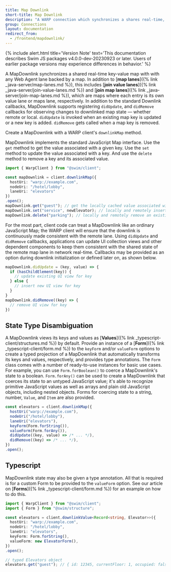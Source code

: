 ```yaml
---
title: Map Downlink
short-title: Map Downlink
description: "A WARP connection which synchronizes a shares real-time, key-value map with a remote map lane"
group: Connections
layout: documentation
redirect_from:
  - /frontend/mapdownlink/
---
```


{% include alert.html title='Version Note' text='This documentation describes Swim JS packages v4.0.0-dev-20230923 or later. Users of earlier package versions may experience differences in behavior.' %}

A MapDownlink synchronizes a shared real-time key-value map with with any Web Agent lane backed by a map. In addition to [**map lanes**]({% link _java-server/map-lanes.md %}), this includes [**join value lanes**]({% link _java-server/join-value-lanes.md %}) and [**join map lanes**]({% link _java-server/join-map-lanes.md %}), which are maps where each entry is its own value lane or maps lane, respectively. In addition to the standard Downlink callbacks, MapDownlink supports registering `didUpdate`, and `didRemove` callbacks for observing changes to downlinked map state — whether remote or local. `didUpdate` is invoked when an existing map key is updated or a new key is added. `didRemove` gets called when a map key is removed.

Create a MapDownlink with a WARP client's `downlinkMap` method.

MapDownlink implements the standard JavaScript Map interface. Use the `get` method to get the value associated with a given key. Use the `set` method to update the value associated with a key. And use the `delete` method to remove a key and its associated value.

```typescript
import { WarpClient } from "@swim/client";

const mapDownlink = client.downlinkMap({
  hostUri: "warp://example.com",
  nodeUri: "/hotel/lobby",
  laneUri: "elevators"
})
.open();
mapDownlink.get("guest"); // get the locally cached value associated with the key
mapDownlink.set("service", newElevator); // locally and remotely insert a new entry
mapDownlink.delete("parking"); // locally and remotely remove an existing entry
```

For the most part, client code can treat a MapDownlink like an ordinary JavaScript Map; the WARP client will ensure that the downlink is continuously made consistent with the remote lane. Using `didUpdate` and `didRemove` callbacks, applications can update UI collection views and other dependent components to keep them consistent with the shared state of the remote map lane in network real-time. Callbacks may be provided as an option during downlink initialization or defined later on, as shown below.

```typescript
mapDownlink.didUpdate = (key, value) => {
  if (hasChildElement(key)) {
    // update existing UI view for key
  } else {
    // insert new UI view for key
  }
}
mapDownlink.didRemove((key) => {
  // remove UI view for key
})
```

## State Type Disambiguation

A MapDownlink views its keys and values as [**Values**]({% link _typescript-client/structures.md %}) by default. Provide an instance of a [**Form**]({% link _typescript-client/form.md %}) to the `keyForm` and/or `valueForm` options to create a typed projection of a MapDownlink that automatically transforms its keys and values, respectively, and provides type annotations. The `Form` class comes with a number of ready-to-use instances for basic use cases. For example, you can use `Form.forBoolean()` to coerce a MapDownlink's state to a boolean. `Form.forAny()` can be used to create a MapDownlink that coerces its state to an untyped JavaScript value; it's able to recognize primitive JavaScript values as well as arrays and plain old JavaScript objects, including nested objects. Forms for coercing state to a string, number, `Value`, and `Item` are also provided.

```typescript
const elevators = client.downlinkMap({
  hostUri("warp://example.com"),
  nodeUri("/hotel/lobby"),
  laneUri("elevators"),
  keyForm(Form.forString()),
  valueForm(Form.forAny()),
  didUpdate((key, value) => /* ... */),
  didRemove((key) => /* ... */),
})
.open();
```

## Typescript

MapDownlink state may also be given a type annotation. All that is required is for a custom Form to be provided to the `valueForm` option. See our article on [**Forms**]({% link _typescript-client/form.md %}) for an example on how to do this.

```typescript
import { WarpClient } from "@swim/client";
import { Form } from "@swim/structure";

const elevators = client.downlinkValue<Record<string, Elevator>>({
  hostUri: "warp://example.com",
  nodeUri: "/hotel/lobby",
  laneUri: "elevators",
  keyForm: Form.forString(),
  valueForm: new ElevatorForm(),
})
.open();

// typed Elevators object
elevators.get("guest"); // { id: 12345, currentFloor: 1, occupied: false, lastInspection: 1707216815650 }
```
